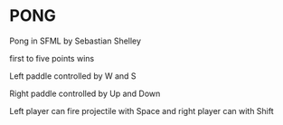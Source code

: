 # PONG
Pong in SFML by Sebastian Shelley

first to five points wins

Left paddle controlled by W and S

Right paddle controlled by Up and Down

Left player can fire projectile with Space and right player can with Shift
